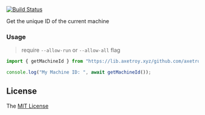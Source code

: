 [![Build Status](https://github.com/axetroy/deno_machine_id/workflows/test/badge.svg)](https://github.com/axetroy/deno_machine_id/actions)

Get the unique ID of the current machine

### Usage

> require `--allow-run` or `--allow-all` flag

```typescript
import { getMachineId } from "https://lib.axetroy.xyz/github.com/axetroy/deno_machine_id/mod.ts";

console.log("My Machine ID: ", await getMachineId());
```

## License

The [MIT License](LICENSE)
